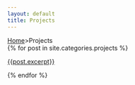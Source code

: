 ```yaml
---
layout: default
title: Projects
--- 
```


<div class="breadcrumbs">
    <a href="/">Home</a>>Projects
</div>

<article class="grid-container">
{% for post in site.categories.projects %}
    <!-- <div class="grid-container"> -->
        <a href="{{post.project_url}}">
            <!-- <h1 class="post-text-center">{{post.title}}</h1> -->
            <p>
                {{post.excerpt}}
            </p>
        </a>
    <!-- </div> -->
    <!-- <br> -->
{% endfor %}
</article>